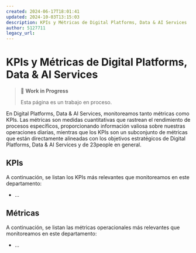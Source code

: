 ```yaml
---
created: 2024-06-17T18:01:41
updated: 2024-10-03T13:15:03
description: KPIs y Métricas de Digital Platforms, Data & AI Services
author: 5127711
legacy_url: 
---
```


# KPIs y Métricas de Digital Platforms, Data & AI Services

> 🚧 **Work in Progress**
>
> Esta página es un trabajo en proceso.
>

En Digital Platforms, Data & AI Services, monitoreamos tanto métricas como KPIs. Las métricas son medidas cuantitativas que rastrean el rendimiento  de procesos específicos, proporcionando información valiosa sobre nuestras operaciones diarias, mientras que los KPIs son un subconjunto de métricas que están directamente alineadas con los objetivos estratégicos de Digital Platforms, Data & AI Services y de 23people en general.

## KPIs

A continuación, se listan los KPIs más relevantes que monitoreamos en este departamento:

* ...

## Métricas

A continuación, se listan las métricas operacionales más relevantes que monitoreamos en este departamento:

* ...
